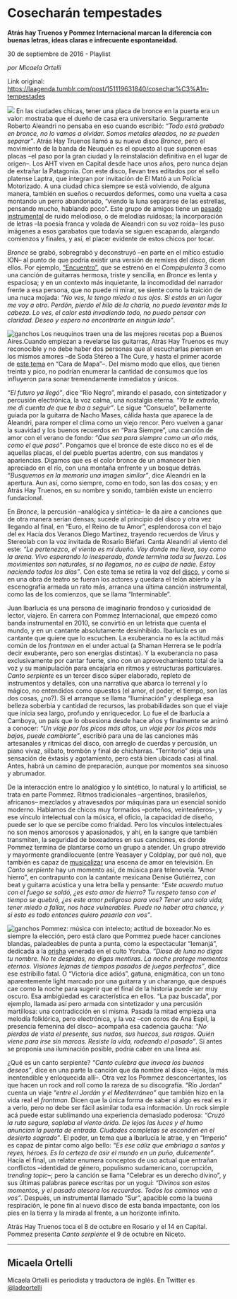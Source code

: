 # Cosecharán tempestades

**Atrás hay Truenos y Pommez Internacional marcan la diferencia con buenas letras, ideas claras e infrecuente espontaneidad.**

30 de septiembre de 2016 - Playlist

_por Micaela Ortelli_

Link original: https://laagenda.tumblr.com/post/151119631840/cosechar%C3%A1n-tempestades

![](https://64.media.tumblr.com/224148463978ef14b7cfe05479aeafdd/tumblr_inline_pjzp2n3gFC1t6q87u_500.jpg)
En las ciudades chicas, tener una placa de bronce en la puerta era un valor: mostraba que el dueño de casa era universitario. Seguramente Roberto Aleandri no pensaba en eso cuando escribió: *“Todo está grabado en bronce, no lo vamos a olvidar. Somos metales aleados, no se pueden separar”*. Atrás Hay Truenos llamó a su nuevo disco *Bronce*, pero el movimiento de la banda de Neuquén es el opuesto al que suponen esas placas –el paso por la gran ciudad y la reinstalación definitiva en el lugar de origen–. Los AHT viven en Capital desde hace unos años, pero nunca dejan de extrañar la Patagonia. Con este disco, llevan tres editados por el sello platense Laptra, que integran por invitación de El Mató a un Policía Motorizado. A una ciudad chica siempre se está volviendo, de alguna manera, también en sueños o recuerdos deformes, como una vuelta a casa montando un perro abandonado, “viendo la luna separarse de las estrellas, pensando mucho, hablando poco”. Este grupo de amigos tiene un [pasado instrumental](http://atrashaytruenos.bandcamp.com/album/tres-tristes-temas) de ruido melodioso, o de melodías ruidosas; la incorporación de letras –la poesía franca y volada de Aleandri con su voz roída– les puso imágenes a esos garabatos que todavía se siguen escapando, alargando comienzos y finales, y así, el placer evidente de estos chicos por tocar.

*Bronce* se grabó, sobregrabó y deconstruyó –en parte en el mítico estudio ION– al punto de que podría existir una versión de remixes del disco, dicen ellos. Por ejemplo, [“Encuentro”](https://cosaspulenta.bandcamp.com/track/encuentro), que se estrenó en el *Compipulenta 3* como una canción de guitarras hermosa, triste y sencilla, en *Bronce* es lenta y espaciosa; y en un contexto más inquietante, la incomodidad del narrador frente a esa persona, que no puede ni mirar, se siente como la traición de una nuca mojada: *“No ves, le tengo miedo a tus ojos. Si estás en un lugar me voy a otro. Perdón, pierdo el hilo de la charla, no puedo levantar más la cabeza. Lo ves, el calor está invadiendo todo, no puedo pensar con claridad. Deseo y espero no encontrarte en ningún lado”*. 

![ganchos](https://64.media.tumblr.com/224148463978ef14b7cfe05479aeafdd/tumblr_inline_pjzp2n3gFC1t6q87u_500.jpg) Los neuquinos traen una de las mejores recetas pop a Buenos Aires.Cuando empiezan a revelarse las guitarras, Atrás Hay Truenos es muy reconocible y no debe haber dos personas que al escucharlas piensen en los mismos amores –de Soda Stéreo a The Cure, y hasta el primer acorde de [este tema](https://www.youtube.com/watch?v=zJx4x2ulAkE) en “Cara de Mapa”–. Del mismo modo que ellos, que tienen treinta y pico, no podrían enumerar la cantidad de consumos que los influyeron para sonar tremendamente inmediatos y únicos. 

*“El futuro ya llegó”*, dice “Río Negro”, mirando el pasado, con sintetizador y percusión electrónica, la voz calma, una nostalgia eterna. *“Ya te extraño, me di cuenta de que te iba a seguir”*. Le sigue “Consuelo”, bellamente guiada por la guitarra de Nacho Mases, cálida hasta que aparece la de Aleandri, para romper el clima como un viejo rencor. Pero vuelven a ganar la suavidad y los buenos recuerdos en “Para Siempre”, una canción de amor con el verano de fondo: *“Que sea para siempre como un año más, como el que pasó”*. Pongamos que el bronce de este disco no es el de aquellas placas, el del pueblo puertas adentro, con sus mandatos y apariencias. Digamos que es el color bronce de un amanecer bien apreciado en el río, con una montaña enfrente y un bosque detrás. *“Busquemos en la memoria una imagen similar”*, dice Aleandri en la apertura. Aun así, como siempre, como en todo, son las dos cosas; y en Atrás Hay Truenos, en su nombre y sonido, también existe un encierro fundacional. 

En *Bronce*, la percusión –analógica y sintética– le da aire a canciones que de otra manera serían densas; sucede al principio del disco y otra vez llegando al final, en “Euro, el Reino de tu Amor”, esplendorosa con el bajo del ex Hacía dos Veranos Diego Martínez, trayendo recuerdos de Virus y Stereolab con la voz invitada de Rosario Bléfari. Canta Aleandri al viento del este: *“Le pertenezco, el viento es mi dueño. Voy donde me lleva, soy como la arena. Vivo esperando lo inesperado, donde termina toda su fuerza. Los movimientos son naturales, si no llegamos, no es culpa de nadie. Estoy naciendo todos los días”*. Con este tema se retira la voz del [disco](http://atrashaytruenos.bandcamp.com/album/bronce), y como si en una obra de teatro se fueran los actores y quedara el telón abierto y la escenografía armada un rato más, arranca una última canción instrumental, como las de los comienzos, que se llama “Interminable”.


Juan Ibarlucía es una persona de imaginario frondoso y curiosidad de lector, viajero. En carrera con Pommez Internacional, que empezó como banda instrumental en 2010, se convirtió en un letrista que cuenta el mundo, y en un cantante absolutamente desinhibido. Ibarlucía es un cantante que quiere que lo escuchen. La exuberancia no es la actitud más común de los *frontmen* en el under actual (a Shaman Herrera se le podría decir exuberante, pero son energías distintas). Y la exuberancia no pasa exclusivamente por cantar fuerte, sino con un aprovechamiento total de la voz y su manipulación para encajarla en ritmos y estructuras particulares. *Canto serpiente* es un tercer disco súper elaborado, repleto de instrumentos y detalles, con una narrativa que abarca lo terrenal y lo mágico, no entendidos como opuestos (el amor, el poder, el tiempo, son las dos cosas, ¿no?). Si el arranque se llama “Iluminación” y despliega esa belleza soberbia y cantidad de recursos, las probabilidades son que el viaje que inicia sea largo, profundo y enriquecedor. Lo fue el de Ibarlucía a Camboya, un país que lo obsesiona desde hace años y finalmente se animó a conocer: *“Un viaje por los picos más altos, un viaje por los picos más bajos, puede cambiarte”*, escribió para una de las canciones más artesanales y rítmicas del disco, con arreglo de cuerdas y percusión, un piano vivaz, silbato, trombón y final de chicharras. “Territorio” deja una sensación de éxtasis y agotamiento, pero está bien ubicada casi al final. Antes, habrá un camino de preparación, aunque por momentos sea sinuoso y abrumador.


De la interacción entre lo analógico y lo sintético, lo natural y lo artificial, se trata en parte Pommez. Ritmos tradicionales –argentinos, brasileños, africanos– mezclados y atravesados por máquinas para un esencial sonido moderno. Hablamos de chicos muy formados –porteños, veinteañeros–, y ese vínculo intelectual con la música, el oficio, la capacidad de diseño, puede ser lo que se percibe como frialdad. Pero los vínculos intelectuales no son menos amorosos y apasionados, y ahí, en la sangre que también transmiten, la seguridad de boxeadores en sus canciones, es donde Pommez termina de plantarse como un grupo a atender. Un grupo atrevido y mayormente grandilocuente (entre Yeasayer y Coldplay, por qué no), que también es capaz de [musicalizar](https://pommezinternacional.bandcamp.com/track/deseo) una escena de amor en televisión. En *Canto serpiente* hay un momento así, de música para telenovela. “Amor hierro”, en contrapunto con la cantante mexicana Denise Gutiérrez, con beat y guitarra acústica y una letra bella y pensante: *“Este acuerdo mutuo con el fuego se soldó, ¿es esto amor de hierro? Tu respeto tenso con el tiempo se quebró, ¿es este amor peligroso para vos? Tener una sola vida, tener miedo a fallar, nos hace vulnerables. Puede no haber otra chance, y si esto es todo entonces quiero pasarlo con vos”*.

![ganchos](https://64.media.tumblr.com/0a6ab811bea61e75e979f2b99dd53e8e/tumblr_inline_pjzp2oMw891t6q87u_500.jpg) Pommez: música con intelecto; actitud de boxeador.No es siempre la elección, pero está claro que Pommez puede hacer canciones blandas, paladeables de punta a punta, como la espectacular “Iemanjá”, dedicada a la [orisha](https://oliviacastrocranwell.files.wordpress.com/2011/11/iemanja-rezized.jpg) venerada en el culto Yoruba. *“Diosa de luna no digas tu nombre. No te despidas, no digas mentiras. La noche protege momentos eternos. Visiones lejanas de tiempos pasados de juegos perfectos”*, dice ese estribillo fatal. O “Victoria dice adiós”, gatuna, enigmática, con un tono aparentemente light marcado por una guitarra y un charango, que después cae como la noche para sugerir que el final de la historia puede ser muy oscuro. Esa ambigüedad es característica en ellos. “La paz buscada”, por ejemplo, llamada así pero armada con sintetizador y una percusión martillosa: una contradicción en sí misma. Pasada la mitad empieza una melodía folklórica, pero electrónica, y la voz –con coros de Ana Espil, la presencia femenina del disco– acompaña esa cadencia gaucha: *“No pierdas de vista el presente, sus nudos, sus huecos, sus rasgos. Quién viene para irse sin marcas. Resiste la vida, rodeando el pasado”*. Si antes se proponía una iluminación posible, podría caber en una línea así.

¿Qué es un canto serpiente? *“Canto culebra que invoca los buenos deseos”*, dice en una parte la canción que da nombre al disco –lejos, la más inentendible y enloquecida allí–. Otra vez los Pommez desconcertantes, los que hacen un rock and roll como la rareza de su discografía. “Río Jordan” cuenta un viaje *“entre el Jordán y el Mediterráneo”* que también hizo en la vida real el *frontman*. Dicen que la única forma de saber si algo es real es ir a verlo, pero no debe ser fácil asimilar toda esa información. Un rock simple acá puede estar sublimando una experiencia demasiado poderosa: *“Cruzó la ruta segura, soplaba el viento árido. De lejos las luces y el humo anuncian la puerta de entrada. Ciudades completas se esconden en el desierto sagrado”*. El poder, un tema que a Ibarlucía le atrae, y en “Imperio” es capaz de pintar como algo bello: *“Es ese cáliz que embriaga a santos y reyes, héroes. Es la certeza de asir el mundo en un puño, dulcemente”*. Hacia el final, un relator enumera conceptos de uso actual que entrañan conflictos –identidad de género, populismo sudamericano, corrupción, *trending topic*–; pero la canción se llama “Celebrar es un derecho divino”, y sus últimas palabras parece escritas por un yogui: *“Divinos son estos momentos, y el pasado atesora los recuerdos. Todos los caminos van a vos”*. Después, un instrumental llamado “Sur”, apacible como la buena respiración, le pone fin al nuevo disco de esta banda impactante, con los pies en la tierra y la mirada al frente, a un horizonte infinito.

  
Atrás Hay Truenos toca el 8 de octubre en Rosario y el 14 en Capital. Pommez presenta *Canto serpiente* el 9 de octubre en Niceto.

  




---

Micaela Ortelli
---------------

 Micaela Ortelli es periodista y traductora de inglés. En Twitter es 
[@ladeortelli](https://twitter.com/ladeortelli?lang=es)

